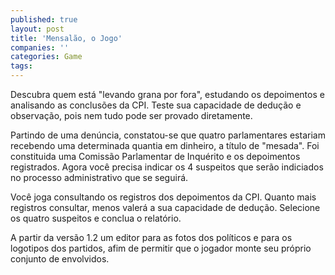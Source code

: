 ```yaml
---
published: true
layout: post
title: 'Mensalão, o Jogo'
companies: ''
categories: Game
tags: 
---
```

Descubra quem est&aacute; &quot;levando grana por fora&quot;, estudando os depoimentos e analisando as conclus&otilde;es da CPI. Teste sua capacidade de dedu&ccedil;&atilde;o e observa&ccedil;&atilde;o, pois nem tudo pode ser provado diretamente.




Partindo de uma den&uacute;ncia, constatou-se que quatro parlamentares estariam recebendo uma determinada quantia em dinheiro, a t&iacute;tulo de &quot;mesada&quot;. Foi constituida uma Comiss&atilde;o Parlamentar de Inqu&eacute;rito e os depoimentos registrados. Agora voc&ecirc; precisa indicar os 4 suspeitos que ser&atilde;o indiciados no processo administrativo que se seguir&aacute;.




Voc&ecirc; joga consultando os registros dos depoimentos da CPI. Quanto mais registros consultar, menos valer&aacute; a sua capacidade de dedu&ccedil;&atilde;o. Selecione os quatro suspeitos e conclua o relat&oacute;rio.






A partir da vers&atilde;o 1.2 um editor para as fotos dos pol&iacute;ticos e para os logotipos dos partidos, afim de permitir que o jogador monte seu pr&oacute;prio conjunto de envolvidos.
